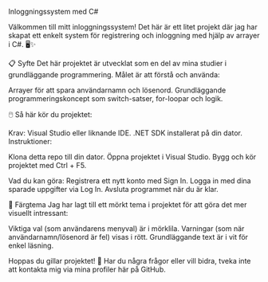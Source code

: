 Inloggningssystem med C#

Välkommen till mitt inloggningssystem! Det här är ett litet projekt där jag har skapat ett enkelt system för registrering och inloggning med hjälp av arrayer i C#. 🖥️✨

📋 Syfte
Det här projektet är utvecklat som en del av mina studier i grundläggande programmering. Målet är att förstå och använda:

Arrayer för att spara användarnamn och lösenord.
Grundläggande programmeringskoncept som switch-satser, for-loopar och logik.


🖱️ Så här kör du projektet:

Krav:
Visual Studio eller liknande IDE.
.NET SDK installerat på din dator.
Instruktioner:

Klona detta repo till din dator.
Öppna projektet i Visual Studio.
Bygg och kör projektet med Ctrl + F5.

Vad du kan göra:
Registrera ett nytt konto med Sign In.
Logga in med dina sparade uppgifter via Log In.
Avsluta programmet när du är klar.


🎨 Färgtema
Jag har lagt till ett mörkt tema i projektet för att göra det mer visuellt intressant:

Viktiga val (som användarens menyval) är i mörklila.
Varningar (som när användarnamn/lösenord är fel) visas i rött.
Grundläggande text är i vit för enkel läsning.

Hoppas du gillar projektet! 🎉 Har du några frågor eller vill bidra, tveka inte att kontakta mig via mina profiler här på GitHub.
